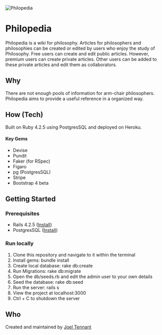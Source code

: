 ![Philopedia](http://www.joeltennant.me/philo-header.png)

# Philopedia

Philopedia is a wiki for philosophy.  Articles for philosophers and philosophies can be created or edited by users who enjoy the study of Philosophy. Free users can create and edit public articles.  However, premium users can create private articles.  Other users can be added to these private articles and edit them as collaborators.

## Why

There are not enough pools of information for arm-chair philosophers.  Philopedia aims to provide a useful reference in a organized way.

## How (Tech)

Built on Ruby 4.2.5 using PostgresSQL and deployed on Heroku.

#### Key Gems

* Devise
* Pundit
* Faker (for RSpec)
* Figaro
* pg (PostgresSQL)
* Stripe
* Bootstrap 4 beta

## Getting Started

### Prerequisites

* Rails 4.2.5 ([Install](http://installrails.com/steps/choose_os))
* PostgresSQL ([Install](https://www.digitalocean.com/community/tutorials/how-to-install-and-use-postgresql-on-ubuntu-16-04))

### Run locally

1) Clone this repository and navigate to it within the terminal
2) Install gems: bundle install
3) Create local database: rake db:create
4) Run Migrations: rake db:migrate
5) Open the db/seeds.rb and edit the admin user to your own details
6) Seed the database: rake db:seed
7) Run the server: rails s
8) View the project at localhost:3000
9) Ctrl + C to shutdown the server

## Who

Created and maintained by [Joel Tennant](http://www.github.com/joelt11753)